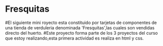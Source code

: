 # Fresquitas
#El siguiente mini royecto esta constituido por tarjetas de componentes de una tienda de verduleria denominada 'Fresquitas',las cuales son vendidas directo del huerto.
#Este proyecto forma parte de los 3 proyectos del curso que estoy realizando,esta primera actividad es realiza en html y css.
